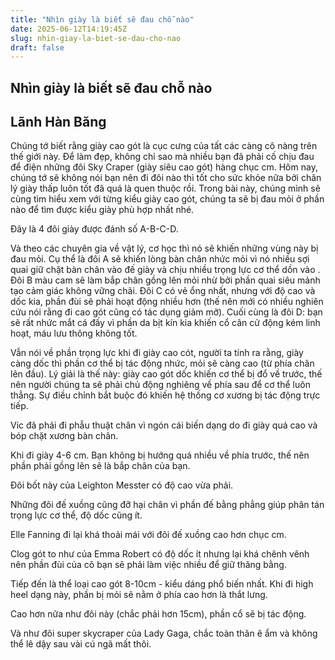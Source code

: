 ```yaml
---
title: "Nhìn giày là biết sẽ đau chỗ nào"
date: 2025-06-12T14:19:45Z
slug: nhin-giay-la-biet-se-dau-cho-nao
draft: false
---
```


## Nhìn giày là biết sẽ đau chỗ nào

## Lãnh Hàn Băng

Chúng tớ biết rằng giày cao gót là cục cưng của tất các càng cô nàng trên thế giới này. Để làm đẹp, không chỉ sao mà nhiều bạn đã phải cố chịu đau để điện những đôi Sky Craper (giày siêu cao gót) hàng chục cm. Hôm nay, chúng tớ sẽ không nói bạn nên đi đôi nào thì tốt cho sức khỏe nữa bởi chân lý giày thấp luôn tốt đã quá là quen thuộc rồi.
Trong bài này, chúng mình sẽ cùng tìm hiểu xem với từng kiểu giày cao gót, chúng ta sẽ bị đau mỏi ở phần nào để tìm được kiểu giày phù hợp nhất nhé.

Đây là 4 đôi giày được đánh số A-B-C-D.

Và theo các chuyên gia về vật lý, cơ học thì nó sẽ khiến những vùng này bị đau mỏi.
Cụ thể là đôi A sẽ khiến lòng bàn chân nhức mỏi vì nó nhiều sợi quai giữ chặt bàn chân vào đế giày và chịu nhiều trọng lực cơ thể dồn vào . Đôi B màu cam sẽ làm bắp chân gồng lên mỏi nhừ bởi phần quai siêu mảnh tạo cảm giác không vững chãi. Đôi C có vẻ ổng nhất, nhưng với độ cao và dốc kia, phần đùi sẽ phải hoạt động nhiều hơn (thế nên mới có nhiều nghiên cứu nói rằng đi cao gót cũng có tác dụng giảm mỡ). Cuối cùng là đôi D: bạn sẽ rất nhức mắt cá đấy vì phần da bịt kín kia khiến cổ cân cử động kém linh hoạt, máu lưu thông không tốt.

Vẫn nói về phần trọng lực khi đi giày cao cót, người ta tính ra rằng, giày càng dốc thì phần cơ thể bị tác động nhức, mỏi sẽ càng cao (từ phía chân lên đầu). Lý giải là thế này: giày cao gót dốc khiến cơ thể bị đổ về trước, thế nên người chúng ta sẽ phải chủ động nghiêng về phía sau để cơ thể luôn thẳng. Sự điều chỉnh bắt buộc đó khiến hệ thống cơ xương bị tác động trực tiếp.

Vic đã phải đi phẫu thuật chân vì ngón cái biến dạng do đi giày quá cao và bóp chặt xương bàn chân.

Khi đi giày 4-6 cm. Bạn không bị hướng quá nhiều về phía trước, thế nên phần phải gồng lên sẽ là bắp chân của bạn.

Đôi bốt này của Leighton Messter có độ cao vừa phải.

Những đôi đế xuồng cũng đỡ hại chân vì phần đế bằng phẳng giúp phân tán trọng lực cơ thể, độ dốc cũng ít.

Elle Fanning đi lại khá thoải mái với đôi đế xuồng cao hơn chục cm.

Clog gót to như của Emma Robert có độ dốc ít nhưng lại khá chênh vênh nên phần đùi của cô bạn sẽ phải làm việc nhiều để giữ thăng bằng.

Tiếp đến là thể loại cao gót 8-10cm - kiểu dáng phổ biến nhất. Khi đi high heel dạng này, phần bị mỏi sẽ nằm ở phía cao hơn là thắt lưng.

Cao hơn nữa như đôi này (chắc phải hơn 15cm), phần cổ sẽ bị tác động.

Và như đôi super skycraper của Lady Gaga, chắc toàn thân ê ẩm và không thể lê dậy sau vài cú ngã mất thôi.